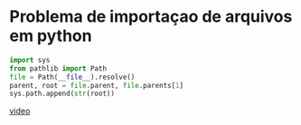 # Problema de importaçao de arquivos em python

```python
import sys
from pathlib import Path
file = Path(__file__).resolve()
parent, root = file.parent, file.parents[1]
sys.path.append(str(root))
```
  [video](https://www.youtube.com/watch?v=bCQrN8qCxiU)


